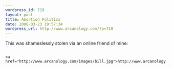 ```yaml
--- 
wordpress_id: 719
layout: post
title: Abortion Politics
date: 2006-03-23 19:57:34
wordpress_url: http://www.arcanology.com/?p=719
---
```

This was shameslessly stolen via an online friend of mine: 
                                                                                                                                                                                                                                                                                                                                                                                                                                                                                                                                                                                                                                                                                                                                                                                            
                                                                                                                                                                                                                                                                                                                                                                                                                                                                                                                                                                                                                                                                                                                                                                                            <a href="http://www.arcanology.com/images/bill.jpg">http://www.arcanology.com/images/bill.jpg</a>
